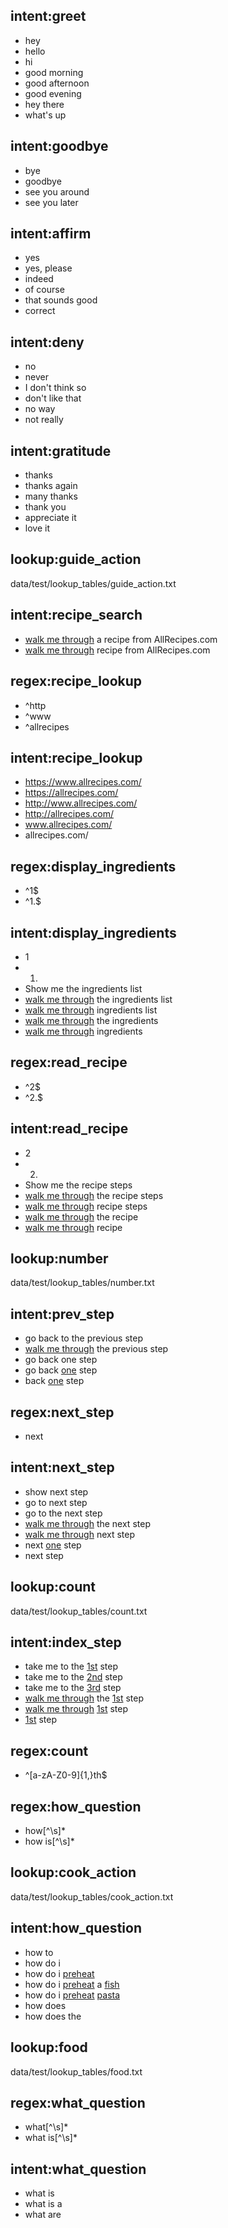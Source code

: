 ## intent:greet
- hey
- hello
- hi
- good morning
- good afternoon
- good evening
- hey there
- what's up

## intent:goodbye
- bye
- goodbye
- see you around
- see you later

## intent:affirm
- yes
- yes, please
- indeed
- of course
- that sounds good
- correct

## intent:deny
- no
- never
- I don't think so
- don't like that
- no way
- not really

## intent:gratitude
- thanks
- thanks again
- many thanks
- thank you
- appreciate it
- love it

## lookup:guide_action
data/test/lookup_tables/guide_action.txt

## intent:recipe_search
- [walk me through](guide_action) a recipe from AllRecipes.com
- [walk me through](guide_action) recipe from AllRecipes.com

## regex:recipe_lookup
- ^http
- ^www
- ^allrecipes

## intent:recipe_lookup
- https://www.allrecipes.com/
- https://allrecipes.com/
- http://www.allrecipes.com/
- http://allrecipes.com/
- www.allrecipes.com/
- allrecipes.com/

## regex:display_ingredients
- ^1$
- ^1\.$

## intent:display_ingredients
- 1
- 1.
- Show me the ingredients list
- [walk me through](guide_action) the ingredients list
- [walk me through](guide_action) ingredients list
- [walk me through](guide_action) the ingredients
- [walk me through](guide_action) ingredients

## regex:read_recipe
- ^2$
- ^2\.$

## intent:read_recipe
- 2
- 2.
- Show me the recipe steps
- [walk me through](guide_action) the recipe steps
- [walk me through](guide_action) recipe steps
- [walk me through](guide_action) the recipe
- [walk me through](guide_action) recipe

## lookup:number
data/test/lookup_tables/number.txt

## intent:prev_step
- go back to the previous step
- [walk me through](guide_action) the previous step
- go back one step
- go back [one](number) step
- back [one](number) step

## regex:next_step
- next

## intent:next_step
- show next step
- go to next step
- go to the next step
- [walk me through](guide_action) the next step
- [walk me through](guide_action) next step
- next [one](number) step
- next step

## lookup:count
data/test/lookup_tables/count.txt

## intent:index_step
- take me to the [1st](count) step
- take me to the [2nd](count) step
- take me to the [3rd](count) step
- [walk me through](guide_action) the [1st](count) step
- [walk me through](guide_action) [1st](count) step
- [1st](count) step

## regex:count
- ^[a-zA-Z0-9]{1,}th$

## regex:how_question
- how[^\\s]*
- how is[^\\s]*

## lookup:cook_action
data/test/lookup_tables/cook_action.txt

## intent:how_question
- how to
- how do i
- how do i [preheat](cook_action)
- how do i [preheat](cook_action) a [fish](food)
- how do i [preheat](cook_action) [pasta](food)
- how does
- how does the

## lookup:food
data/test/lookup_tables/food.txt

## regex:what_question
- what[^\\s]*
- what is[^\\s]*

## intent:what_question
- what is
- what is a
- what are